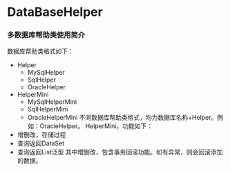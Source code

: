 # DataBaseHelper
### 多数据库帮助类使用简介
数据库帮助类格式如下：
* Helper
  * MySqlHelper
  * SqlHelper
  * OracleHelper
* HelperMini
  * MySqlHelperMini
  * SqlHelperMini
  * OracleHelperMini
不同数据库帮助类格式，均为数据库名称+Helper。例如：OracleHelper。
HelperMini，功能如下：
* 增删改，存储过程
* 查询返回DataSet
* 查询返回List泛型
其中增删改，包含事务回滚功能。如有异常，则会回滚添加的数据。

